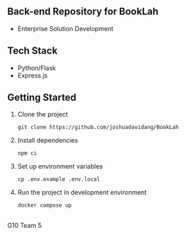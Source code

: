 ## Back-end Repository for BookLah
- Enterprise Solution Development

## Tech Stack

- Python/Flask
- Express.js

## Getting Started

1. Clone the project

   ```
   git clone https://github.com/joshuadavidang/BookLah
   ```

2. Install dependencies

   ```
   npm ci
   ```

3. Set up environment variables

   ```
   cp .env.example .env.local
   ```

4. Run the project in development environment

   ```
   docker compose up
   ```

##
G10 Team 5
